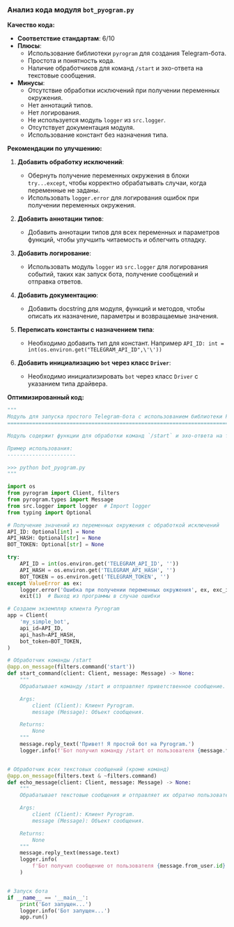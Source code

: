 ### **Анализ кода модуля `bot_pyogram.py`**

**Качество кода:**

- **Соответствие стандартам**: 6/10
- **Плюсы**:
    - Использование библиотеки `pyrogram` для создания Telegram-бота.
    - Простота и понятность кода.
    - Наличие обработчиков для команд `/start` и эхо-ответа на текстовые сообщения.
- **Минусы**:
    - Отсутствие обработки исключений при получении переменных окружения.
    - Нет аннотаций типов.
    - Нет логирования.
    - Не используется модуль `logger` из `src.logger`.
    - Отсутствует документация модуля.
    - Использование констант без назначения типа.

**Рекомендации по улучшению:**

1.  **Добавить обработку исключений**:
    - Обернуть получение переменных окружения в блоки `try...except`, чтобы корректно обрабатывать случаи, когда переменные не заданы.
    - Использовать `logger.error` для логирования ошибок при получении переменных окружения.
2.  **Добавить аннотации типов**:
    - Добавить аннотации типов для всех переменных и параметров функций, чтобы улучшить читаемость и облегчить отладку.
3.  **Добавить логирование**:
    - Использовать модуль `logger` из `src.logger` для логирования событий, таких как запуск бота, получение сообщений и отправка ответов.
4.  **Добавить документацию**:
    - Добавить docstring для модуля, функций и методов, чтобы описать их назначение, параметры и возвращаемые значения.
5.  **Переписать константы с назначением типа**:
    - Необходимо добавить тип для констант. Например `API_ID: int = int(os.environ.get("TELEGRAM_API_ID",\'\'))`
    
6.  **Добавить инициализацию `bot` через класс `Driver`**:
    - Необходимо инициализировать `bot` через класс `Driver` с указанием типа драйвера.

**Оптимизированный код:**

```python
"""
Модуль для запуска простого Telegram-бота с использованием библиотеки Pyrogram.
===========================================================================

Модуль содержит функции для обработки команд `/start` и эхо-ответа на текстовые сообщения.

Пример использования:
----------------------

>>> python bot_pyogram.py
"""

import os
from pyrogram import Client, filters
from pyrogram.types import Message
from src.logger import logger  # Import logger
from typing import Optional

# Получение значений из переменных окружения с обработкой исключений
API_ID: Optional[int] = None
API_HASH: Optional[str] = None
BOT_TOKEN: Optional[str] = None

try:
    API_ID = int(os.environ.get('TELEGRAM_API_ID', ''))
    API_HASH = os.environ.get('TELEGRAM_API_HASH', '')
    BOT_TOKEN = os.environ.get('TELEGRAM_TOKEN', '')
except ValueError as ex:
    logger.error('Ошибка при получении переменных окружения', ex, exc_info=True)
    exit(1)  # Выход из программы в случае ошибки

# Создаем экземпляр клиента Pyrogram
app = Client(
    'my_simple_bot',
    api_id=API_ID,
    api_hash=API_HASH,
    bot_token=BOT_TOKEN,
)

# Обработчик команды /start
@app.on_message(filters.command('start'))
def start_command(client: Client, message: Message) -> None:
    """
    Обрабатывает команду /start и отправляет приветственное сообщение.

    Args:
        client (Client): Клиент Pyrogram.
        message (Message): Объект сообщения.

    Returns:
        None
    """
    message.reply_text('Привет! Я простой бот на Pyrogram.')
    logger.info(f'Бот получил команду /start от пользователя {message.from_user.id}')


# Обработчик всех текстовых сообщений (кроме команд)
@app.on_message(filters.text & ~filters.command)
def echo_message(client: Client, message: Message) -> None:
    """
    Обрабатывает текстовые сообщения и отправляет их обратно пользователю.

    Args:
        client (Client): Клиент Pyrogram.
        message (Message): Объект сообщения.

    Returns:
        None
    """
    message.reply_text(message.text)
    logger.info(
        f'Бот получил сообщение от пользователя {message.from_user.id}: {message.text}'
    )


# Запуск бота
if __name__ == '__main__':
    print('Бот запущен...')
    logger.info('Бот запущен...')
    app.run()